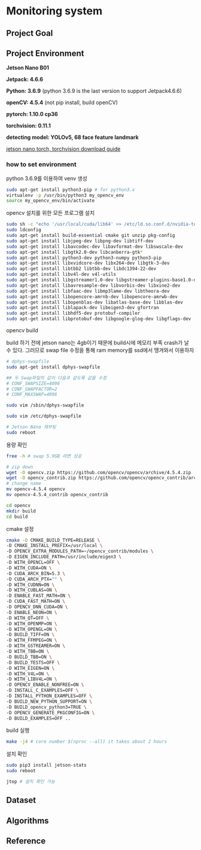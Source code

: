 # Monitoring system

## Project Goal

## Project Environment

**Jetson Nano B01**

**Jetpack: 4.6.6**

**Python: 3.6.9** (python 3.6.9 is the last version to support Jetpack4.6.6)

**openCV: 4.5.4** (not pip install, build openCV)

**pytorch: 1.10.0 cp36**

**torchvision: 0.11.1** 

**detecting model: YOLOv5, 68 face feature landmark**

[jetson nano torch, torchvision download guide](https://forums.developer.nvidia.com/t/pytorch-for-jetson/72048)

### how to set environment

python 3.6.9를 이용하여 venv 생성

```bash
sudo apt-get install python3-pip # for python3.x
virtualenv -p /usr/bin/python3 my_opencv_env
source my_opencv_env/bin/activate
```

opencv 설치를 위한 모든 프로그램 설치 
```bash
sudo sh -c "echo '/usr/local/cuda/lib64' >> /etc/ld.so.conf.d/nvidia-tegra.conf"
sudo ldconfig
sudo apt-get install build-essential cmake git unzip pkg-config
sudo apt-get install libjpeg-dev libpng-dev libtiff-dev
sudo apt-get install libavcodec-dev libavformat-dev libswscale-dev
sudo apt-get install libgtk2.0-dev libcanberra-gtk*
sudo apt-get install python3-dev python3-numpy python3-pip
sudo apt-get install libxvidcore-dev libx264-dev libgtk-3-dev
sudo apt-get install libtbb2 libtbb-dev libdc1394-22-dev
sudo apt-get install libv4l-dev v4l-utils
sudo apt-get install libgstreamer1.0-dev libgstreamer-plugins-base1.0-dev
sudo apt-get install libavresample-dev libvorbis-dev libxine2-dev
sudo apt-get install libfaac-dev libmp3lame-dev libtheora-dev
sudo apt-get install libopencore-amrnb-dev libopencore-amrwb-dev
sudo apt-get install libopenblas-dev libatlas-base-dev libblas-dev
sudo apt-get install liblapack-dev libeigen3-dev gfortran
sudo apt-get install libhdf5-dev protobuf-compiler
sudo apt-get install libprotobuf-dev libgoogle-glog-dev libgflags-dev
```

opencv build

build 하기 전에 jetson nano는 4gb이기 때문에 build시에 메모리 부족 crash가 날 수 있다. 그러므로 swap file 수정을 통해 ram memory를 ssd에서 땡겨와서 이용하자
```bash
# dphys-swapfile
sudo apt-get install dphys-swapfile

## 두 Swap파일의 값이 다음과 같도록 값을 수정
# CONF_SWAPSIZE=4096
# CONF_SWAPFACTOR=2
# CONF_MAXSWAP=4096

sudo vim /sbin/dphys-swapfile

sudo vim /etc/dphys-swapfile

# Jetson Nano 재부팅
sudo reboot
```
용량 확인
```bash
free -h # swap 5.9GB 라면 성공
```
```bash
# zip down
wget -O opencv.zip https://github.com/opencv/opencv/archive/4.5.4.zip
wget -O opencv_contrib.zip https://github.com/opencv/opencv_contrib/archive/4.5.4.zip
# change name
mv opencv-4.5.4 opencv
mv opencv-4.5.4_contrib opencv_contrib

cd opencv
mkdir build
cd build
```
cmake 설정
```bash
cmake -D CMAKE_BUILD_TYPE=RELEASE \
-D CMAKE_INSTALL_PREFIX=/usr/local \
-D OPENCV_EXTRA_MODULES_PATH=~/opencv_contrib/modules \
-D EIGEN_INCLUDE_PATH=/usr/include/eigen3 \
-D WITH_OPENCL=OFF \
-D WITH_CUDA=ON \
-D CUDA_ARCH_BIN=5.3 \
-D CUDA_ARCH_PTX="" \
-D WITH_CUDNN=ON \
-D WITH_CUBLAS=ON \
-D ENABLE_FAST_MATH=ON \
-D CUDA_FAST_MATH=ON \
-D OPENCV_DNN_CUDA=ON \
-D ENABLE_NEON=ON \
-D WITH_QT=OFF \
-D WITH_OPENMP=ON \
-D WITH_OPENGL=ON \
-D BUILD_TIFF=ON \
-D WITH_FFMPEG=ON \
-D WITH_GSTREAMER=ON \
-D WITH_TBB=ON \
-D BUILD_TBB=ON \
-D BUILD_TESTS=OFF \
-D WITH_EIGEN=ON \
-D WITH_V4L=ON \
-D WITH_LIBV4L=ON \
-D OPENCV_ENABLE_NONFREE=ON \
-D INSTALL_C_EXAMPLES=OFF \
-D INSTALL_PYTHON_EXAMPLES=OFF \
-D BUILD_NEW_PYTHON_SUPPORT=ON \
-D BUILD_opencv_python3=TRUE \
-D OPENCV_GENERATE_PKGCONFIG=ON \
-D BUILD_EXAMPLES=OFF ..
```
build 실행
```bash
make -j4 # core number $(nproc --all) it takes about 2 hours 
```

설치 확인
```bash
sudo pip3 install jetson-stats
sudo reboot

jtop # 설치 확인 가능
```


## Dataset

## Algorithms

## Reference


